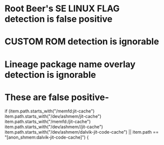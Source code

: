 # Root Beer's SE LINUX FLAG detection is false positive 
# CUSTOM ROM detection is ignorable
# Lineage package name overlay detection is ignorable
# These are false positive-

if (item.path.starts_with("/memfd:jit-cache") 
            item.path.starts_with("/dev/ashmem/jit-cache") 
            item.path.starts_with("/memfd:/jit-cache") 
            item.path.starts_with("/dev/ashmem//jit-cache") 
            item.path.starts_with("/dev/ashmem/dalvik-jit-code-cache") ||
            item.path == "[anon_shmem:dalvik-jit-code-cache]") {
